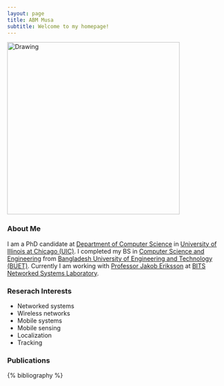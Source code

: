 ```yaml
---
layout: page
title: ABM Musa
subtitle: Welcome to my homepage!
---
```

<img src="{{ site.baseurl }}/img/profile3.jpg" alt="Drawing" style="width: 400px;" />

### About Me
I am a PhD candidate at [Department of Computer Science](https://www.cs.uic.edu) in [University of Illinois at Chicago (UIC)](https://www.uic.edu). I completed my BS in [Computer Science and Engineering](https://cse.buet.ac.bd) from [Bangladesh University of Engineering and Technology (BUET)](http://www.buet.ac.bd). Currently I am working with [Professor Jakob Eriksson](https://www.cs.uic.edu/Jakob) at [BITS Networked Systems Laboratory](https://www.cs.uic.edu/Bits).

### Reserach Interests
- Networked systems
- Wireless networks
- Mobile systems
- Mobile sensing
- Localization
- Tracking


### Publications
{% bibliography %}


